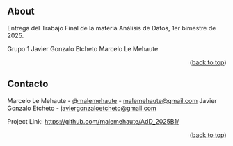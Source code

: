 <!-- ABOUT -->
## About

Entrega del Trabajo Final de la materia Análisis de Datos, 1er bimestre de 2025.

Grupo 1
Javier Gonzalo Etcheto
Marcelo Le Mehaute
<p align="right">(<a href="#readme-top">back to top</a>)</p>


<!-- CONTACTO -->
## Contacto

Marcelo Le Mehaute - [@malemehaute](https://twitter.com/malemehaute) - malemehaute@gmail.com
Javier Gonzalo Etcheto - javiergonzaloetcheto@gmail.com

Project Link: https://github.com/malemehaute/AdD_2025B1/

<p align="right">(<a href="#readme-top">back to top</a>)</p>
